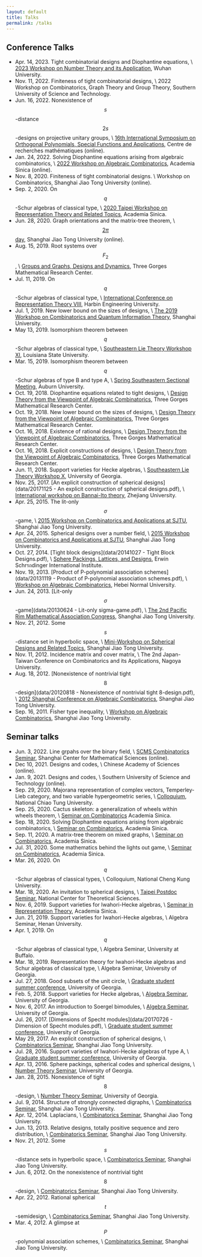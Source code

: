 ```yaml
---
layout: default
title: Talks
permalink: /talks
---
```


## Conference Talks

* Apr. 14, 2023. Tight combinatorial designs and Diophantine equations, \\
  [2023 Workshop on Number Theory and its Application](https://maths.whu.edu.cn/info/1115/19145.htm),
  Wuhan University.
* Nov. 11, 2022. Finiteness of tight combinatorial designs, \\
  2022 Workshop on Combinatorics, Graph Theory and Group Theory,
  Southern University of Science and Technology.
* Jun. 16, 2022. Nonexistence of $$s$$-distance $$2s$$-designs on projective unitary groups, \\
  [16th International Symposium on Orthogonal Polynomials, Special Functions and Applications](https://www.crm.umontreal.ca/2022/OPSFA22/index_e.php),
  Centre de recherches mathématiques (online).
* Jan. 24, 2022. Solving Diophantine equations arising from algebraic combinatorics, \\
  [2022 Workshop on Algebraic Combinatorics](https://www.math.sinica.edu.tw/www/file_upload/conference/202201Alg/index.html),
  Academia Sinica (online).
* Nov. 8, 2020. Finiteness of tight combinatorial designs. \\
  Workshop on Combinatorics,
  Shanghai Jiao Tong University (online).
* Sep. 2, 2020. On $$q$$-Schur algebras of classical type, \\
  [2020 Taipei Workshop on Representation Theory and Related Topics](https://www.math.sinica.edu.tw/www/file_upload/conference/2020rep/202008.html),
  Academia Sinica.
* Jun. 28, 2020. Graph orientations and the matrix-tree theorem, \\
  [$$2 \pi$$ day](http://www.math.sjtu.edu.cn/upload/firstpage/twoPiDay.pdf),
  Shanghai Jiao Tong University (online).
* Aug. 15, 2019. Root systems over $$F_2$$, \\
  [Groups and Graphs, Designs and Dynamics](http://math.sjtu.edu.cn/conference/G2D2/),
  Three Gorges Mathematical Research Center.
* Jul. 11, 2019. On $$q$$-Schur algebras of classical type, \\
  [International Conference on Representation Theory VIII](http://www.math.ksu.edu/~zlin/ICRT8),
  Harbin Engineering University.
* Jul. 1, 2019. New lower bound on the sizes of designs, \\
  [The 2019 Workshop on Combinatorics and Quantum Information Theory](https://www.mikio-nakahara.com/workshop/CQIT2019/),
  Shanghai University.
* May 13, 2019. Isomorphism theorem between $$q$$-Schur algebras of classical type, \\
  [Southeastern Lie Theory Workshop XI](https://www.math.lsu.edu/~pramod/selie/11/),
  Louisiana State University.
* Mar. 15, 2019. Isomorphism theorem between $$q$$-Schur algebras of type B and type A, \\
  [Spring Southeastern Sectional Meeting](https://www.ams.org/meetings/sectional/2261_program.html),
  Auburn University.
* Oct. 19, 2018. Diophantine equations related to tight designs, \\
  [Design Theory from the Viewpoint of Algebraic Combinatorics](http://ziqing.org/conference/DTVAC2018/),
  Three Gorges Mathematical Research Center.
* Oct. 19, 2018. New lower bound on the sizes of designs, \\
  [Design Theory from the Viewpoint of Algebraic Combinatorics](http://ziqing.org/conference/DTVAC2018/),
  Three Gorges Mathematical Research Center.
* Oct. 16, 2018. Existence of rational designs, \\
  [Design Theory from the Viewpoint of Algebraic Combinatorics](http://ziqing.org/conference/DTVAC2018/),
  Three Gorges Mathematical Research Center.
* Oct. 16, 2018. Explicit constructions of designs, \\
  [Design Theory from the Viewpoint of Algebraic Combinatorics](http://ziqing.org/conference/DTVAC2018/),
  Three Gorges Mathematical Research Center.
* Jun. 11, 2018. Support varieties for Hecke algebras, \\
  [Southeastern Lie Theory Workshop X](https://www.math.lsu.edu/~pramod/selie/10/),
  University of Georgia.
* Nov. 25, 2017. [An explicit construction of spherical designs](data/20171125 - An explicit construction of spherical designs.pdf), \\
  [International workshop on Bannai-Ito theory](http://person.zju.edu.cn/en/tfeng/706390.html),
  Zhejiang University.
* Apr. 25, 2015. The lit-only $$\sigma$$-game, \\
  [2015 Workshop on Combinatorics and Applications at SJTU](http://math.sjtu.edu.cn/Conference/2015WCA/home.php),
  Shanghai Jiao Tong University.
* Apr. 24, 2015. Spherical designs over a number field, \\
  [2015 Workshop on Combinatorics and Applications at SJTU](http://math.sjtu.edu.cn/Conference/2015WCA/home.php),
  Shanghai Jiao Tong University.
* Oct. 27, 2014. [Tight block designs](data/20141027 - Tight Block Designs.pdf), \\
  [Sphere Packings, Lattices, and Designs](http://www.math.tugraz.at/ESI2014/workshop2.html),
  Erwin Schrรถdinger International Institute.
* Nov. 19, 2013. [Product of P-polynomial association schemes](data/20131119 - Product of P-polynomial association schemes.pdf), \\
  [Workshop on Algebraic Combinatorics](http://pip.hebcma.com/mjm/),
  Hebei Normal University.
* Jun. 24, 2013. [Lit-only $$\sigma$$-game](data/20130624 - Lit-only sigma-game.pdf), \\
  [The 2nd Pacific Rim Mathematical Association Congress](http://meeting.healife.com/prima2013/),
  Shanghai Jiao Tong University.
* Nov. 21, 2012. Some $$s$$-distance set in hyperbolic space, \\
  [Mini-Workshop on Spherical Designs and Related Topics](http://math.sjtu.edu.cn/conference/mini/),
  Shanghai Jiao Tong University.
* Nov. 11, 2012. Incidence matrix and cover matrix, \\
  The 2nd Japan-Taiwan Conference on Combinatorics and its Applications,
  Nagoya University.
* Aug. 18, 2012. [Nonexistence of nontrivial tight $$8$$-design](data/20120818 - Nonexistence of nontrivial tight 8-design.pdf), \\
  [2012 Shanghai Conference on Algebraic Combinatorics](http://math.sjtu.edu.cn/Conference/SCAC/),
  Shanghai Jiao Tong University.
* Sep. 16, 2011. Fisher type inequality, \\
  [Workshop on Algebraic Combinatorics](http://math.sjtu.edu.cn/Conference/WACSJTU/index.html),
  Shanghai Jiao Tong University.

## Seminar talks

* Jun. 3, 2022. Line grpahs over the binary field, \\
  [SCMS Combinatorics Seminar](https://scmscomb.github.io/),
  Shanghai Center for Mathematical Sciences (online).
* Dec 10, 2021. Designs and codes, \\
  Chinese Academy of Sciences (online).
* Jan. 9, 2021. Designs and codes, \\
  Southern University of Science and Technology (online).
* Sep. 29, 2020. Majorana representation of complex vectors, Temperley-Lieb category, and two variable hypergeometric series, \\
  [Colloquium](https://sites.google.com/site/hsinyuanhuangnctu/colloquium-fall-2020),
  National Chiao Tung University.
* Sep. 25, 2020. Cactus skeleton: a generalization of wheels within wheels theorem, \\
  [Seminar on Combinatorics](https://www.math.sinica.edu.tw/www/seminar/abstract/4904.htm)
  Academia Sinica.
* Sep. 18, 2020. Solving Diophantine equations arising from algebraic combinatorics, \\
  [Seminar on Combinatorics](https://www.math.sinica.edu.tw/www/seminar/abstract/4902.htm),
  Academia Sinica.
* Sep. 11, 2020. A matrix-tree theorem on mixed graphs, \\
  [Seminar on Combinatorics](https://www.math.sinica.edu.tw/www/seminar/abstract/4895.htm),
  Academia Sinica.
* Jul. 31, 2020. Some mathematics behind the lights out game, \\
  [Seminar on Combinatorics](https://www.math.sinica.edu.tw/www/seminar/abstract/4890.htm),
  Academia Sinica.
* Mar. 26, 2020. On $$q$$-Schur algebras of classical types, \\
  Colloquium, National Cheng Kung University.
* Mar. 18, 2020. An invitation to spherical designs, \\
  [Taipei Postdoc Seminar](https://www.math.sinica.edu.tw/www/file_upload/conference/2016TPS/index.html),
  National Center for Theoretical Sciences.
* Nov. 6, 2019. Support varieties for Iwahori-Hecke algebras, \\
  [Seminar in Representation Theory](https://www.math.sinica.edu.tw/www/seminar/abstract/4816.htm),
  Academia Sinica.
* Jun. 21, 2019. Support varieties for Iwahori-Hecke algebras, \\
  Algebra Seminar, Henan University.
* Apr. 1, 2019. On $$q$$-Schur algebras of classical type, \\
  Algebra Seminar, University at Buffalo.
* Mar. 18, 2019. Representation theory for Iwahori-Hecke algebras and Schur algebras of classical type, \\
  Algebra Seminar, University of Georgia.
* Jul. 27, 2018. Good subsets of the unit circle, \\
  [Graduate student summer conference](https://research.franklin.uga.edu/agant/content/mock-ams-conference-2018),
  University of Georgia.
* Feb. 5, 2018. Support varieties for Hecke algebras, \\
  [Algebra Seminar](https://calendar.google.com/calendar/event?eid=NWdlajZzYjY4bm5xdXVldml1YW9tZmxkNGVfMjAxODAyMDVUMjAzMDAwWiBzczRwczhoMDN2NjJmMXZodWY0MGMyajg3b0Bn&ctz=America/New_York),
  University of Georgia.
* Nov. 6, 2017. An introduction to Soergel bimodules, \\
  [Algebra Seminar](https://calendar.google.com/calendar/event?eid=NWdlajZzYjY4bm5xdXVldml1YW9tZmxkNGVfMjAxNzExMDZUMjAzMDAwWiBzczRwczhoMDN2NjJmMXZodWY0MGMyajg3b0Bn&ctz=America/New_York),
  University of Georgia.
* Jul. 26, 2017. [Dimensions of Specht modules](data/20170726 - Dimension of Specht modules.pdf), \\
  [Graduate student summer conference](https://research.franklin.uga.edu/agant/content/mock-ams-conference-2017),
  University of Georgia.
* May 29, 2017. An explicit construction of spherical designs, \\
  [Combinatorics Seminar](http://math.sjtu.edu.cn/conference/Bannai/2017/home.php),
  Shanghai Jiao Tong University.
* Jul. 28, 2016. Support varieties of Iwahori-Hecke algebras of type A, \\
  [Graduate student summer conference](https://research.franklin.uga.edu/agant/content/mock-ams-conference-2016),
  University of Georgia.
* Apr. 13, 2016. Sphere packings, spherical codes and spherical designs, \\
  [Number Theory Seminar](https://calendar.google.com/calendar/event?eid=bHZnc2xpN3Q5ZGU4OWRvN3NqaGM3cjJkNzQgdWdhbnVtYmVydGhlb3J5QG0&ctz=America/New_York),
  University of Georgia.
* Jan. 28, 2015. Nonexistence of tight $$8$$-design, \\
  [Number Theory Seminar](https://calendar.google.com/calendar/event?eid=ZmtqNjFvYWJxZW4zY2lrNjlqcGZnZzFzaDAgdWdhbnVtYmVydGhlb3J5QG0&ctz=America/New_York),
  University of Georgia.
* Jul. 9, 2014. Structure of strongly connected digraphs, \\
  [Combinatorics Seminar](http://math.sjtu.edu.cn/conference/Bannai/2014/home.php),
  Shanghai Jiao Tong University.
* Apr. 12, 2014. Laplacians, \\
  [Combinatorics Seminar](http://math.sjtu.edu.cn/conference/Bannai/2014/home.php),
  Shanghai Jiao Tong University.
* Jun. 13, 2013. Relative designs, totally positive sequence and zero distribution, \\
  [Combinatorics Seminar](http://math.sjtu.edu.cn/conference/Bannai/2013/home.php),
  Shanghai Jiao Tong University.
* Nov. 21, 2012. Some $$s$$-distance sets in hyperbolic space, \\
  [Combinatorics Seminar](http://math.sjtu.edu.cn/conference/Bannai/2012/),
  Shanghai Jiao Tong University.
* Jun. 6, 2012. On the nonexistence of nontrivial tight $$8$$-design, \\
  [Combinatorics Seminar](http://math.sjtu.edu.cn/conference/Bannai/2012/),
  Shanghai Jiao Tong University.
* Apr. 22, 2012. Rational spherical $$t$$-semidesign, \\
  [Combinatorics Seminar](http://math.sjtu.edu.cn/conference/Bannai/2012/),
  Shanghai Jiao Tong University.
* Mar. 4, 2012. A glimpse at $$P$$-polynomial association schemes, \\
  [Combinatorics Seminar](http://math.sjtu.edu.cn/conference/Bannai/2012/),
  Shanghai Jiao Tong University.
